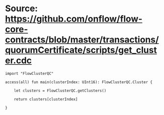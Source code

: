# Source: https://github.com/onflow/flow-core-contracts/blob/master/transactions/quorumCertificate/scripts/get_cluster.cdc

```
import "FlowClusterQC"

access(all) fun main(clusterIndex: UInt16): FlowClusterQC.Cluster {

    let clusters = FlowClusterQC.getClusters()

    return clusters[clusterIndex]

}
```